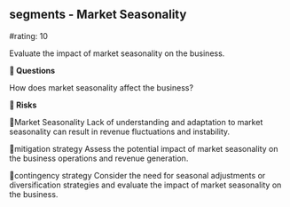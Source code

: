 

## segments - Market Seasonality

#rating: 10


Evaluate the impact of market seasonality on the business.

**💭 Questions**

How does market seasonality affect the business?

**🚨 Risks**

🚨Market Seasonality
Lack of understanding and adaptation to market seasonality can result in revenue fluctuations and instability.

🚨mitigation strategy
Assess the potential impact of market seasonality on the business operations and revenue generation.

🚨contingency strategy
Consider the need for seasonal adjustments or diversification strategies and evaluate the impact of market seasonality on the business.




